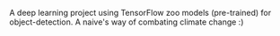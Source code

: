 
A deep learning project using TensorFlow zoo models (pre-trained) for object-detection.
A naive's way of combating climate change :)
